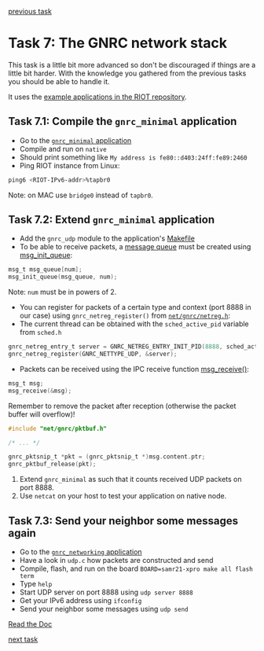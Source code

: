[previous task](../task-06)

# Task 7: The GNRC network stack

This task is a little bit more advanced so don't be discouraged if things are
a little bit harder. With the knowledge you gathered from the previous tasks
you should be able to handle it.

It uses the [example applications in the RIOT repository](https://github.com/RIOT-OS/RIOT/tree/master/examples).

## Task 7.1: Compile the `gnrc_minimal` application
* Go to the [`gnrc_minimal` application](https://github.com/RIOT-OS/RIOT/tree/master/examples/gnrc_minimal)
* Compile and run on `native`
* Should print something like `My address is fe80::d403:24ff:fe89:2460`
* Ping RIOT instance from Linux:

```sh
ping6 <RIOT-IPv6-addr>%tapbr0
```
Note: on MAC use `bridge0` instead of `tapbr0`.

## Task 7.2: Extend `gnrc_minimal` application
* Add the `gnrc_udp` module to the application's
[Makefile](https://github.com/RIOT-OS/RIOT/blob/master/examples/gnrc_minimal/Makefile)
* To be able to receive packets, a [message queue](http://doc.riot-os.org/group__net__gnrc.html) must be 
  created using [msg_init_queue](https://doc.riot-os.org/group__core__msg.html#ga480e6f32c8ab18579b62a890f3fda2cd):

```C
msg_t msg_queue[num];
msg_init_queue(msg_queue, num);
```

Note: `num` must be in powers of 2.

* You can register for packets of a certain type and context (port 8888 in our
  case) using `gnrc_netreg_register()` from [`net/gnrc/netreg.h`](https://doc.riot-os.org/group__net__gnrc__netreg.html):
* The current thread can be obtained with the `sched_active_pid` variable from
  `sched.h`

```C
gnrc_netreg_entry_t server = GNRC_NETREG_ENTRY_INIT_PID(8888, sched_active_pid);
gnrc_netreg_register(GNRC_NETTYPE_UDP, &server);
```

* Packets can be received using the IPC receive function [msg_receive()](https://doc.riot-os.org/group__core__msg.html#gae3e05f08bd71d6f65dc727624c4d5f7a):

```C
msg_t msg;
msg_receive(&msg);
```

Remember to remove the packet after reception (otherwise the packet buffer
will overflow)!

```C
#include "net/gnrc/pktbuf.h"

/* ... */

gnrc_pktsnip_t *pkt = (gnrc_pktsnip_t *)msg.content.ptr;
gnrc_pktbuf_release(pkt);
```


1.  Extend `gnrc_minimal` as such that it counts received UDP packets on port 8888.
2.  Use `netcat` on your host to test your application on native node.

## Task 7.3: Send your neighbor some messages again
* Go to the [`gnrc_networking` application](https://github.com/RIOT-OS/RIOT/tree/master/examples/gnrc_networking)
* Have a look in `udp.c` how packets are constructed and send
* Compile, flash, and run on the board `BOARD=samr21-xpro make all flash term`
* Type `help`
* Start UDP server on port 8888 using `udp server 8888`
* Get your IPv6 address using `ifconfig`
* Send your neighbor some messages using `udp send`

[Read the Doc](https://doc.riot-os.org/group__net__gnrc.html)

[next task](../task-08)
